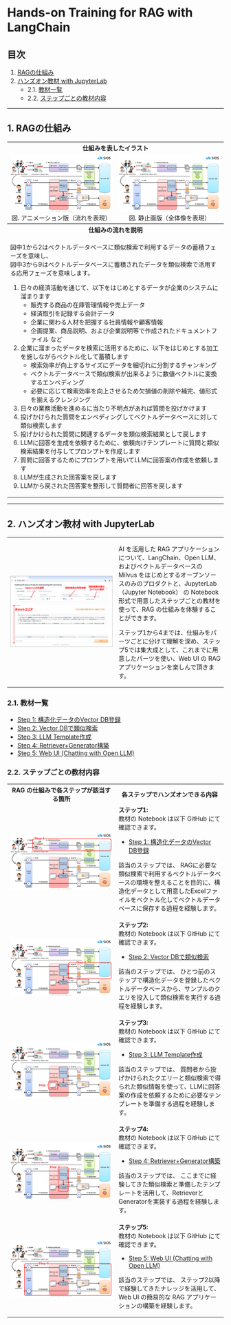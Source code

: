 # Hands-on Training for RAG with LangChain

## 目次

1. [RAGの仕組み](#1-ragの仕組み)
2. [ハンズオン教材 with JupyterLab](#2-ハンズオン教材-with-jupyterlab)
	- 2.1. [教材一覧](#21-教材一覧)
	- 2.2. [ステップごとの教材内容](#22-ステップごとの教材内容)

---

## 1. RAGの仕組み

<table>
<tr><th colspan="2">仕組みを表したイラスト</th></tr>
<tr><td width="50%" style="text-align: center"><img src="./try-my-hand/image/rag-overview.gif"><br>図. アニメーション版（流れを表現）</td><td  width="50%" style="text-align: center"><img src="./try-my-hand/image/rag-overview.png"><br>図. 静止画版（全体像を表現）</td></tr>
<tr><th colspan="2">仕組みの流れを説明</th></tr>
<tr><td colspan="2">
<p>図中1から2はベクトルデータベースに類似検索で利用するデータの蓄積フェーズを意味し、<br>図中3から9はベクトルデータベースに蓄積されたデータを類似検索で活用する応用フェーズを意味します。</p>
<ol>
<li>日々の経済活動を通じて、以下をはじめとするデータが企業のシステムに溜まります<ul><li>販売する商品の在庫管理情報や売上データ</li><li>経済取引を記録する会計データ</li><li>企業に関わる人材を把握する社員情報や顧客情報</li><li>企画提案、商品説明、および企業説明等で作成されたドキュメントファイル
など</li></ul></li>
<li>企業に溜まったデータを検索に活用するために、以下をはじめとする加工を施しながらベクトル化して蓄積します<ul><li>検索効率が向上するサイズにデータを細切れに分割するチャンキング</li><li>ベクトルデータベースで類似検索が出来るように数値ベクトルに変換するエンベディング</li><li>必要に応じて検索効率を向上させるため欠損値の削除や補完、値形式を揃えるクレンジング</li></ul></li>
<li>日々の業務活動を進めるに当たり不明点があれば質問を投げかけます</li>
<li>投げかけられた質問をエンベディングしてベクトルデータベースに対して類似検索します</li>
<li>投げかけられた質問に関連するデータを類似検索結果として戻します</li>
<li>LLMに回答を生成を依頼するために、依頼向けテンプレートに質問と類似検索結果を付与してプロンプトを作成します</li>
<li>質問に回答するためにプロンプトを用いてLLMに回答案の作成を依頼します</li>
<li>LLMが生成された回答案を戻します</li>
<li>LLMから戻された回答案を整形して質問者に回答を戻します</li>
</ol>
</td></tr>
</table>

---

## 2. ハンズオン教材 with JupyterLab

<table>
<tr><td width="50%"><img src="./try-my-hand/image/chatting_with_openllm.png"></td><td width="50%"><p>AI を活用した RAG アプリケーションについて、LangChain、Open LLM、およびベクトルデータベースの Milvus をはじめとするオープンソースのみのプロダクトと、JupyterLab（Jupyter Notebook） の Notebook 形式で用意したステップごとの教材を使って、RAG の仕組みを体験することができます。</p>
<p>ステップ1から4までは、仕組みをパーツごとに分けて理解を深め、ステップ5では集大成として、これまでに用意したパーツを使い、Web UI の RAG アプリケーションを楽しんで頂きます。</p></td></tr>
</table>

### 2.1. 教材一覧

- [Step 1: 構造化データのVector DB登録](./try-my-hand/lesson/rag-step01-excel_to_vectordb.ipynb)
- [Step 2: Vector DBで類似検索](./try-my-hand/lesson/rag-step02-search_from_vectordb.ipynb)
- [Step 3: LLM Template作成](./try-my-hand/lesson/rag-step03-llm_template.ipynb)
- [Step 4: Retriever+Generator構築](./try-my-hand/lesson/rag-step04-retriever_and_generator.ipynb)
- [Step 5: Web UI (Chatting with Open LLM)](./try-my-hand/lesson/rag-step05-web_ui_to_chat_with_llm.ipynb)

### 2.2. ステップごとの教材内容

<table>
<tr><th width="50%">RAG の仕組みで各ステップが該当する箇所</th><th width="50%">各ステップでハンズオンできる内容</th></tr>
<tr><td><img src="./try-my-hand/image/rag-overview-step1.png"></td><td>
<b>ステップ1:</b><br>教材の Notebook は以下 GitHub にて確認できます。
<ul><li><a href="./try-my-hand/lesson/rag-step01-excel_to_vectordb.ipynb">Step 1: 構造化データのVector DB登録</a></li></ul>
<p>該当のステップでは、
RAGに必要な類似検索で利用するベクトルデータベースの環境を整えることを目的に、構造化データとして用意したExcelファイルをベクトル化してベクトルデータベースに保存する過程を経験します。</p>
</td></tr>
<tr><td><img src="./try-my-hand/image/rag-overview-step2.png"></td><td>
<b>ステップ2:</b><br>教材の Notebook は以下 GitHub にて確認できます。
<ul><li><a href="./try-my-hand/lesson/rag-step02-search_from_vectordb.ipynb">Step 2: Vector DBで類似検索</a></li></ul>
<p>該当のステップでは、
ひとつ前のステップで構造化データを登録したベクトルデータベースから、サンプルのクエリを投入して類似検索を実行する過程を経験します。</p>
</td></tr>
<tr><td><img src="./try-my-hand/image/rag-overview-step3.png"></td><td>
<b>ステップ3:</b><br>教材の Notebook は以下 GitHub にて確認できます。
<ul><li><a href="./try-my-hand/lesson/rag-step03-llm_template.ipynb">Step 3: LLM Template作成</a></li></ul>
<p>該当のステップでは、
質問者から投げかけられたクエリーと類似検索で得られた類似情報を使って、LLMに回答案の作成を依頼するために必要なテンプレートを準備する過程を経験します。</p>
</td></tr>
<tr><td><img src="./try-my-hand/image/rag-overview-step4.png"></td><td>
<b>ステップ4:</b><br>教材の Notebook は以下 GitHub にて確認できます。
<ul><li><a href="./try-my-hand/lesson/rag-step04-retriever_and_generator.ipynb">Step 4: Retriever+Generator構築</a></li></ul>
<p>該当のステップでは、
ここまでに経験してきた類似検索と準備したテンプレートを活用して、RetrieverとGeneratorを実装する過程を経験します。</p>
</td></tr>
<tr><td><img src="./try-my-hand/image/rag-overview-step5.png"></td><td>
<b>ステップ5:</b><br>教材の Notebook は以下 GitHub にて確認できます。
<ul><li><a href="./try-my-hand/lesson/rag-step05-web_ui_to_chat_with_llm.ipynb">Step 5: Web UI (Chatting with Open LLM)</a></li></ul>
<p>該当のステップでは、
ステップ2以降で経験してきたナレッジを活用して、Web UI の簡易的な RAG アプリケーションの構築を経験します。</p>
</td></tr>
</table>




